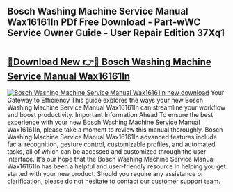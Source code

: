 ## Bosch Washing Machine Service Manual Wax16161In PDf Free Download - Part-wWC Service Owner Guide - User Repair Edition 37Xq1

# <h2><a href="http://bc57959.oget.top/?id=Bosch+Washing+Machine+Service+Manual+Wax16161In">🔗Download New 👉🔴 Bosch Washing Machine Service Manual Wax16161In</a></h2>

[![Bosch Washing Machine Service Manual Wax16161In new download](https://i.imgur.com/5g1atiW.png)](http://bc57959.oget.top/?id=Bosch+Washing+Machine+Service+Manual+Wax16161In)
Your Gateway to Efficiency This guide explores the ways your new Bosch Washing Machine Service Manual Wax16161In can streamline your workflow and boost productivity. Important Information Ahead To ensure the best experience with your new Bosch Washing Machine Service Manual Wax16161In, please take a moment to review this manual thoroughly. Bosch Washing Machine Service Manual Wax16161In advanced features include facial recognition, gesture control, customizable profiles, and automated tasks, all of which can be accessed and customized through the user interface. It's our hope that the Bosch Washing Machine Service Manual Wax16161In has been a helpful and user-friendly resource in helping you get started with your new product. Should you require any assistance or clarification, please do not hesitate to contact our customer support team.
